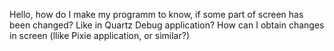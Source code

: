 Hello, how do I make my programm to know, if some part of screen has been changed? Like in Quartz Debug application?
How can I obtain changes in screen (llike Pixie application, or similar?)
